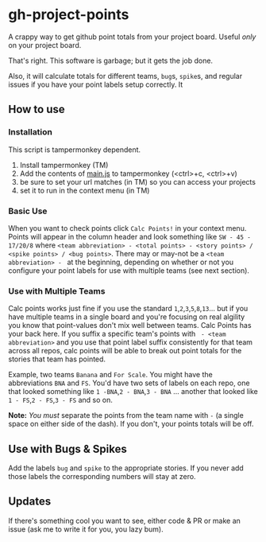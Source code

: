 # gh-project-points
A crappy way to get github point totals from your project board. Useful _only_ on your project board.

That's right. This software is garbage; but it gets the job done.

Also, it will calculate totals for different teams, `bug`s, `spike`s, and regular issues if you have your point labels setup correctly. It

## How to use

### Installation
This script is tampermonkey dependent. 
1. Install tampermonkey (TM)
1. Add the contents of [main.js](./main.js) to tampermonkey (\<ctrl>+c, \<ctrl>+v)
1. be sure to set your url matches (in TM)  so you can access your projects
1. set it to run in the context menu (in TM)
  
### Basic Use
When you want to check points click `Calc Points!` in your context menu. Points will appear in the column header and look something like `SW - 45 - 17/20/8` where `<team abbreviation> - <total points> - <story points> / <spike points> / <bug points>`. There may or may-not be a `<team abbreviation> - ` at the beginning, depending on whether or not you configure your point labels for use with multiple teams (see next section).

### Use with Multiple Teams
Calc points works just fine if you use the standard `1`,`2`,`3`,`5`,`8`,`13`... but if you have multiple teams in a single board and you're focusing on real algility you know that point-values don't mix well between teams. Calc Points has your back here. If you suffix a specific team's points with ` - <team abbreviation>` and you use that point label suffix consistently for that team across all repos, calc points will be able to break out point totals for the stories that team has pointed.

Example, two teams `Banana` and `For Scale`. You might have the abbreviations `BNA` and `FS`. You'd have two sets of labels on each repo, one that looked something like `1 -BNA`,`2 - BNA`,`3 - BNA` ... another that looked like `1 - FS`,`2 - FS`,`3 - FS` and so on.

**Note:** *You must* separate the points from the team name with ` - ` (a single space on either side of the dash). If you don't, your points totals will be off.

## Use with Bugs & Spikes 
Add the labels `bug` and `spike` to the appropriate stories. If you never add those labels the corresponding numbers will stay at zero.

## Updates

If there's something cool you want to see, either code & PR or make an issue (ask me to write it for you, you lazy bum). 
